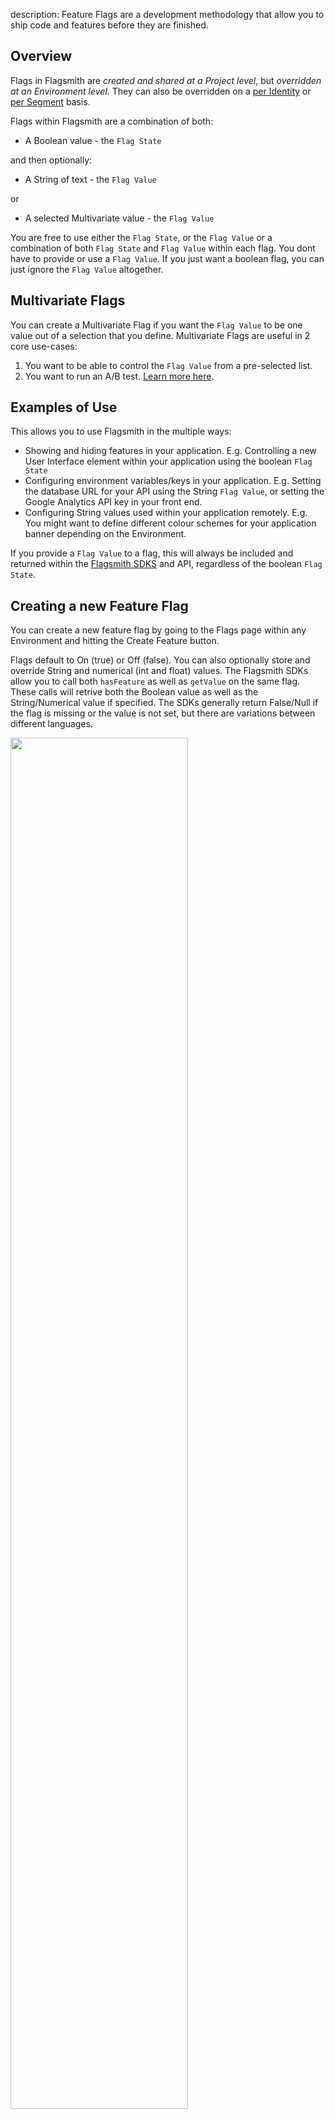 description: Feature Flags are a development methodology that allow you to ship code and features before they are finished.

## Overview

Flags in Flagsmith are *created and shared at a Project level*, but *overridden at an Environment level*. They can also be overridden on a [per Identity](/managing-identities/) or [per Segment](/managing-segments/) basis.

Flags within Flagsmith are a combination of both:

* A Boolean value - the `Flag State`

and then optionally:

* A String of text - the `Flag Value`

or

* A selected Multivariate value - the `Flag Value`

You are free to use either the `Flag State`, or the `Flag Value` or a combination of both `Flag State` and `Flag Value` within each flag. You dont have to provide or use a `Flag Value`. If you just want a boolean flag, you can just ignore the `Flag Value` altogether.

## Multivariate Flags

You can create a Multivariate Flag if you want the `Flag Value` to be one value out of a selection that you define. Multivariate Flags are useful in 2 core use-cases:

1. You want to be able to control the `Flag Value` from a pre-selected list.
2. You want to run an A/B test. [Learn more here](/ab-testing/).

## Examples of Use

This allows you to use Flagsmith in the multiple ways:

* Showing and hiding features in your application. E.g. Controlling a new User Interface element within your application using the boolean `Flag State`
* Configuring environment variables/keys in your application. E.g. Setting the database URL for your API using the String `Flag Value`, or setting the Google Analytics API key in your front end.
* Configuring String values used within your application remotely. E.g. You might want to define different colour schemes for your application banner depending on the Environment.

If you provide a `Flag Value` to a flag, this will always be included and returned within the [Flagsmith SDKS](/clients/rest/) and API, regardless of the boolean `Flag State`.

## Creating a new Feature Flag

You can create a new feature flag by going to the Flags page within any Environment and hitting the Create Feature button.

Flags default to On (true) or Off (false). You can also optionally store and override String and numerical (int and float) values. The Flagsmith SDKs allow you to call both `hasFeature` as well as `getValue` on the same flag. These calls will retrive both the Boolean value as well as the String/Numerical value if specified. The SDKs generally return False/Null if the flag is missing or the value is not set, but there are variations between different languages.

<img src="/images/create-feature.png" width="75%"/>

## Multi-Variate Flags

!!! note
    This feature is currently in beta. Please contact us if you need more help with this feature!

You can also create Multi-Variate Flags. Multi-Variate flags have their flag values defined as a list. Each Environment within a Project can then define and select which value to return based on this list.

Multi-Variate Flag values are defined as a "Control" and "Variations". The Control value is always sent as the Flag Value when you get the Flags for the Environment without passing in a [User Identity](/managing-identities/).

!!! important
    The Control and Variant weightings ***only*** come into effect if you are getting the Flags for a particular Identity. If you are just retrieving the flags for an Environment without passing in an Identity, you will ***always*** receive the Control value.

If you are getting the Flags for an Identity, the Flagsmith engine will send the value based on the defined Weightings, as specified within the Environment.

<img src="/images/multi-variate-flags.png" width="100%"/>

In the screenshot above, roughly half our user population will receive the value `normal`, roughly one quarter (25%) will receive `large` and roughly one quarter (25%) will receive `huge`. Note that you can use 100% as a weighting to ensure all your users receive the same variant.

Multi Variate values can be defined differently for each Environment within your Project.

### Multi-Variate Flag Use Cases

The primary use case for using Multi-Variate flags is to drive [A/B tests](ab-testing.md).
